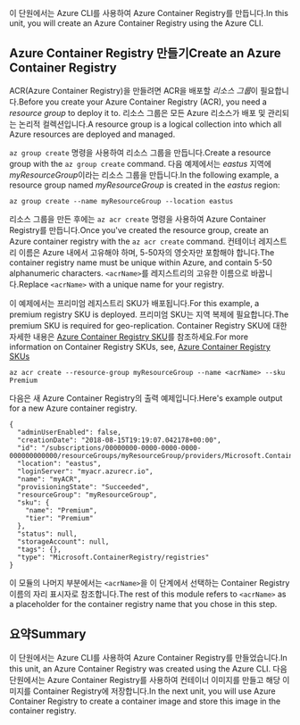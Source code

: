 <span data-ttu-id="36923-101">이 단원에서는 Azure CLI를 사용하여 Azure Container Registry를 만듭니다.</span><span class="sxs-lookup"><span data-stu-id="36923-101">In this unit, you will create an Azure Container Registry using the Azure CLI.</span></span>

## <a name="create-an-azure-container-registry"></a><span data-ttu-id="36923-102">Azure Container Registry 만들기</span><span class="sxs-lookup"><span data-stu-id="36923-102">Create an Azure Container Registry</span></span>

<span data-ttu-id="36923-103">ACR(Azure Container Registry)을 만들려면 ACR을 배포할 *리소스 그룹*이 필요합니다.</span><span class="sxs-lookup"><span data-stu-id="36923-103">Before you create your Azure Container Registry (ACR), you need a *resource group* to deploy it to.</span></span> <span data-ttu-id="36923-104">리소스 그룹은 모든 Azure 리소스가 배포 및 관리되는 논리적 컬렉션입니다.</span><span class="sxs-lookup"><span data-stu-id="36923-104">A resource group is a logical collection into which all Azure resources are deployed and managed.</span></span>

<span data-ttu-id="36923-105">`az group create` 명령을 사용하여 리소스 그룹을 만듭니다.</span><span class="sxs-lookup"><span data-stu-id="36923-105">Create a resource group with the `az group create` command.</span></span> <span data-ttu-id="36923-106">다음 예제에서는 *eastus* 지역에 *myResourceGroup*이라는 리소스 그룹을 만듭니다.</span><span class="sxs-lookup"><span data-stu-id="36923-106">In the following example, a resource group named *myResourceGroup* is created in the *eastus* region:</span></span>

```azurecli
az group create --name myResourceGroup --location eastus
```

<span data-ttu-id="36923-107">리소스 그룹을 만든 후에는 `az acr create` 명령을 사용하여 Azure Container Registry를 만듭니다.</span><span class="sxs-lookup"><span data-stu-id="36923-107">Once you've created the resource group, create an Azure container registry with the `az acr create` command.</span></span> <span data-ttu-id="36923-108">컨테이너 레지스트리 이름은 Azure 내에서 고유해야 하며, 5-50자의 영숫자만 포함해야 합니다.</span><span class="sxs-lookup"><span data-stu-id="36923-108">The container registry name must be unique within Azure, and contain 5-50 alphanumeric characters.</span></span> <span data-ttu-id="36923-109">`<acrName>`를 레지스트리의 고유한 이름으로 바꿉니다.</span><span class="sxs-lookup"><span data-stu-id="36923-109">Replace `<acrName>` with a unique name for your registry.</span></span>

<span data-ttu-id="36923-110">이 예제에서는 프리미엄 레지스트리 SKU가 배포됩니다.</span><span class="sxs-lookup"><span data-stu-id="36923-110">For this example, a premium registry SKU is deployed.</span></span> <span data-ttu-id="36923-111">프리미엄 SKU는 지역 복제에 필요합니다.</span><span class="sxs-lookup"><span data-stu-id="36923-111">The premium SKU is required for geo-replication.</span></span> <span data-ttu-id="36923-112">Container Registry SKU에 대한 자세한 내용은 [Azure Container Registry SKU](https://docs.microsoft.com/en-us/azure/container-registry/container-registry-skus)를 참조하세요.</span><span class="sxs-lookup"><span data-stu-id="36923-112">For more information on Container Registry SKUs, see, [Azure Container Registry SKUs](https://docs.microsoft.com/en-us/azure/container-registry/container-registry-skus)</span></span>

```azurecli
az acr create --resource-group myResourceGroup --name <acrName> --sku Premium
```

<span data-ttu-id="36923-113">다음은 새 Azure Container Registry의 출력 예제입니다.</span><span class="sxs-lookup"><span data-stu-id="36923-113">Here's example output for a new Azure container registry.</span></span>

```console
{
  "adminUserEnabled": false,
  "creationDate": "2018-08-15T19:19:07.042178+00:00",
  "id": "/subscriptions/00000000-0000-0000-0000-000000000000/resourceGroups/myResourceGroup/providers/Microsoft.ContainerRegistry/registries/myACR0007",
  "location": "eastus",
  "loginServer": "myacr.azurecr.io",
  "name": "myACR",
  "provisioningState": "Succeeded",
  "resourceGroup": "myResourceGroup",
  "sku": {
    "name": "Premium",
    "tier": "Premium"
  },
  "status": null,
  "storageAccount": null,
  "tags": {},
  "type": "Microsoft.ContainerRegistry/registries"
}
```

<span data-ttu-id="36923-114">이 모듈의 나머지 부분에서는 `<acrName>`을 이 단계에서 선택하는 Container Registry 이름의 자리 표시자로 참조합니다.</span><span class="sxs-lookup"><span data-stu-id="36923-114">The rest of this module refers to `<acrName>` as a placeholder for the container registry name that you chose in this step.</span></span>

## <a name="summary"></a><span data-ttu-id="36923-115">요약</span><span class="sxs-lookup"><span data-stu-id="36923-115">Summary</span></span>

<span data-ttu-id="36923-116">이 단원에서는 Azure CLI를 사용하여 Azure Container Registry를 만들었습니다.</span><span class="sxs-lookup"><span data-stu-id="36923-116">In this unit, an Azure Container Registry was created using the Azure CLI.</span></span> <span data-ttu-id="36923-117">다음 단원에서는 Azure Container Registry를 사용하여 컨테이너 이미지를 만들고 해당 이미지를 Container Registry에 저장합니다.</span><span class="sxs-lookup"><span data-stu-id="36923-117">In the next unit, you will use Azure Container Registry to create a container image and store this image in the container registry.</span></span>